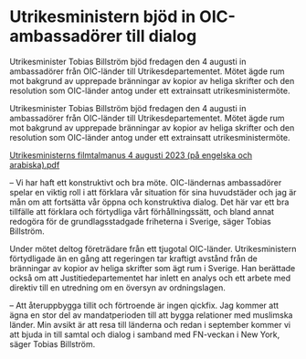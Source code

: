 # Utrikesministern bjöd in OIC-ambassadörer till dialog

Utrikesminister Tobias Billström bjöd fredagen den 4 augusti in ambassadörer från OIC-länder till Utrikesdepartementet. Mötet ägde rum mot bakgrund av upprepade bränningar av kopior av heliga skrifter och den resolution som OIC-länder antog under ett extrainsatt utrikesministermöte.

Utrikesminister Tobias Billström bjöd fredagen den 4 augusti in ambassadörer från OIC-länder till Utrikesdepartementet. Mötet ägde rum mot bakgrund av upprepade bränningar av kopior av heliga skrifter och den resolution som OIC-länder antog under ett extrainsatt utrikesministermöte.

[Utrikesministerns filmtalmanus 4 augusti 2023 (på engelska och arabiska).pdf](/contentassets/bc0ba8780ee043e0beb37daad57ca1eb/utrikesministerns-filmtalmanus-4-augusti-2023-pa-engelska-och-arabiska.pdf "Utrikesministerns filmtalmanus 4 augusti 2023 (på engelska och arabiska).pdf")

– Vi har haft ett konstruktivt och bra möte. OIC-ländernas ambassadörer spelar en viktig roll i att förklara vår situation för sina huvudstäder och jag är mån om att fortsätta vår öppna och konstruktiva dialog. Det här var ett bra tillfälle att förklara och förtydliga vårt förhållningssätt, och bland annat redogöra för de grundlagsstadgade friheterna i Sverige, säger Tobias Billström.

Under mötet deltog företrädare från ett tjugotal OIC-länder. Utrikesministern förtydligade än en gång att regeringen tar kraftigt avstånd från de bränningar av kopior av heliga skrifter som ägt rum i Sverige. Han berättade också om att Justitiedepartementet har inlett en analys och ett arbete med direktiv till en utredning om en översyn av ordningslagen.

– Att återuppbygga tillit och förtroende är ingen qickfix. Jag kommer att ägna en stor del av mandatperioden till att bygga relationer med muslimska länder. Min avsikt är att resa till länderna och redan i september kommer vi att bjuda in till samtal och dialog i samband med FN-veckan i New York, säger Tobias Billström.
